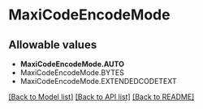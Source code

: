 # MaxiCodeEncodeMode


## Allowable values

* **MaxiCodeEncodeMode.AUTO**
* MaxiCodeEncodeMode.BYTES
* MaxiCodeEncodeMode.EXTENDEDCODETEXT

[[Back to Model list]](../README.md#documentation-for-models) [[Back to API list]](../README.md#documentation-for-api-endpoints) [[Back to README]](../README.md)

